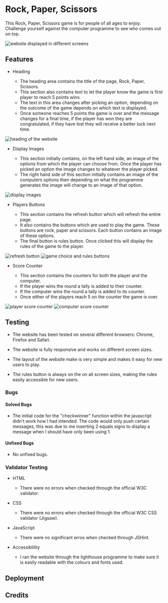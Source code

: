# Rock, Paper, Scissors 

This Rock, Paper, Scissors game is for people of all ages to enjoy. Challenge yourself against the computer programme 
to see who comes out on top.

![website displayed in different screens]()

## Features

* Heading 

    * The heading area contains the title of the page, Rock, Paper, Scissors. 
    * This section also contains text to let the player know the game is first player to 
    reach 5 points wins.
    * The text in this area changes after picking an option, depending on the outcome
    of the game depends on which text is displayed.
    * Once someone reaches 5 points the game is over and the message changes for a final time,
    if the player has won they are congratulated, if they have lost they will receive a better 
    luck next time.

![heading of the website]()

* Display Images

    * This section initially contains, on the left hand side, an image of the options from which 
    the player can choose from. Once the player has picked an option the image changes to 
    whatever the player picked.
    * The right hand side of this section initially contains an image of the computers options
    then depending on what the programme generates the image will change to an image of 
    that option.

![display images]()

* Players Buttons 

    * This section contains the refresh button which will refresh the entire page.
    * It also contains the buttons which are used to play the game. These buttons are
    rock, paper and scissors. Each button contains an image of these options.
    * The final button is rules button. Once clicked this will display the rules of the game to
    the player.

![refresh button]() ![game choice and rules buttons]()

* Score Counter

    * This section contains the counters for both the player and the computer.
    * If the player wins the round a tally is added to their counter.
    * If the computer wins the round a tally is added to its counter. 
    * Once either of the players reach 5 on the counter the game is over.

![player score counter]() ![computer score counter]()

## Testing

* The website has been tested on several different browsers: Chrome, Firefox and Safari.

* The website is fully responsive and works on different screen sizes.

* The layout of the website make is very simple and makes it easy for new users to play.

* The rules button is always on the on all screen sizes, making the rules easily accessible 
for new users. 

### Bugs 

#### Solved Bugs

* The initial code for the "checkwinner" function within the javascript didn't work how I had 
intended. The code would only push certain messages, this was due to me inserting 2 equals signs
to display a message when I should have only been using 1.

#### Unfixed Bugs 

* No unfixed bugs.

### Validator Testing 

* HTML
    * There were no errors when checked through the official W3C validator.

* CSS
    * There were no errors when checked through the official W3C CSS validator (Jigsaw).

* JavaScript
    * There were no significant erros when checked through JSHint.

* Accessiblility
    * I ran the website through the lighthouse programme to make sure it is easily readable 
    with the colours and fonts used.

## Deployment 

## Credits

